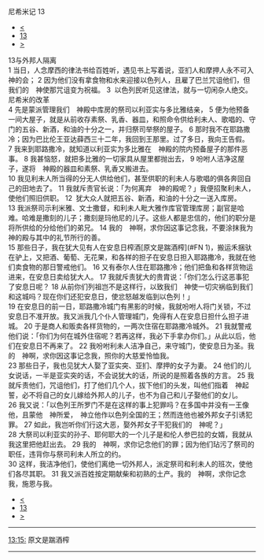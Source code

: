 ﻿





 尼希米记 13




* [<](bible/NEH12.md)
* [13](bible/NEH.md)
* [>](bible/EST01.md)



 
13与外邦人隔离  
1 当日，人念摩西的律法书给百姓听，遇见书上写着说，亚扪人和摩押人永不可入　神的会； 
2 因为他们没有拿食物和水来迎接以色列人，且雇了巴兰咒诅他们，但我们的　神使那咒诅变为祝福。 
3  以色列民听见这律法，就与一切闲杂人绝交。 尼希米的改革  
4 先是蒙派管理我们　神殿中库房的祭司以利亚实与多比雅结亲， 
5 便为他预备一间大屋子，就是从前收存素祭、乳香、器皿，和照命令供给利未人、歌唱的、守门的五谷、新酒，和油的十分之一，并归祭司举祭的屋子。 
6 那时我不在耶路撒冷；因为巴比伦王亚达薛西三十二年，我回到王那里。过了多日，我向王告假。 
7 我来到耶路撒冷，就知道以利亚实为多比雅在　神殿的院内预备屋子的那件恶事。 
8 我甚恼怒，就把多比雅的一切家具从屋里都抛出去， 
9 吩咐人洁净这屋子，遂将　神殿的器皿和素祭、乳香又搬进去。  
10 我见利未人所当得的分无人供给他们，甚至供职的利未人与歌唱的俱各奔回自己的田地去了。 
11 我就斥责官长说：「为何离弃　神的殿呢？」我便招聚利未人，使他们照旧供职。 
12  犹大众人就把五谷、新酒，和油的十分之一送入库房。 
13 我派祭司示利米雅、文士撒督，和利未人毗大雅作库官管理库房；副官是哈难。哈难是撒刻的儿子；撒刻是玛他尼的儿子。这些人都是忠信的，他们的职分是将所供给的分给他们的弟兄。 
14 我的　神啊，求你因这事记念我，不要涂抹我为　神的殿与其中的礼节所行的善。  
15 那些日子，我在犹大见有人在安息日榨酒[原文是踹酒榨](#FN
1)，搬运禾捆驮在驴上，又把酒、葡萄、无花果，和各样的担子在安息日担入耶路撒冷，我就在他们卖食物的那日警戒他们。 
16 又有泰尔人住在耶路撒冷；他们把鱼和各样货物运进来，在安息日卖给犹大人。 
17 我就斥责犹大的贵胄说：「你们怎么行这恶事犯了安息日呢？ 
18 从前你们列祖岂不是这样行，以致我们　神使一切灾祸临到我们和这城吗？现在你们还犯安息日，使忿怒越发临到以色列！」  
19 在安息日的前一日，耶路撒冷城门有黑影的时候，我就吩咐人将门关锁，不过安息日不准开放。我又派我几个仆人管理城门，免得有人在安息日担什么担子进城。 
20 于是商人和贩卖各样货物的，一两次住宿在耶路撒冷城外。 
21 我就警戒他们说：「你们为何在城外住宿呢？若再这样，我必下手拿办你们。」从此以后，他们在安息日不再来了。 
22 我吩咐利未人洁净自己，来守城门，使安息日为圣。我的　神啊，求你因这事记念我，照你的大慈爱怜恤我。  
23 那些日子，我也见犹大人娶了亚实突、亚扪、摩押的女子为妻。 
24 他们的儿女说话，一半是亚实突的话，不会说犹大的话，所说的是照着各族的方言。 
25 我就斥责他们，咒诅他们，打了他们几个人，拔下他们的头发，叫他们指着　神起誓，必不将自己的女儿嫁给外邦人的儿子，也不为自己和儿子娶他们的女儿。 
26 我又说：「以色列王所罗门不是在这样的事上犯罪吗？在多国中并没有一王像他，且蒙他　神所爱，　神立他作以色列全国的王；然而连他也被外邦女子引诱犯罪。 
27 如此，我岂听你们行这大恶，娶外邦女子干犯我们的　神呢？」  
28 大祭司以利亚实的孙子、耶何耶大的一个儿子是和伦人参巴拉的女婿，我就从我这里把他赶出去。 
29 我的　神啊，求你记念他们的罪；因为他们玷污了祭司的职任，违背你与祭司利未人所立的约。  
30 这样，我洁净他们，使他们离绝一切外邦人，派定祭司和利未人的班次，使他们各尽其职。 
31 我又派百姓按定期献柴和初熟的土产。我的　神啊，求你记念我，施恩与我。 
* [<](bible/NEH12.md)
* [13](bible/NEH.md)
* [>](bible/EST01.md)





---


[13:15:](#V15)
原文是踹酒榨




---










